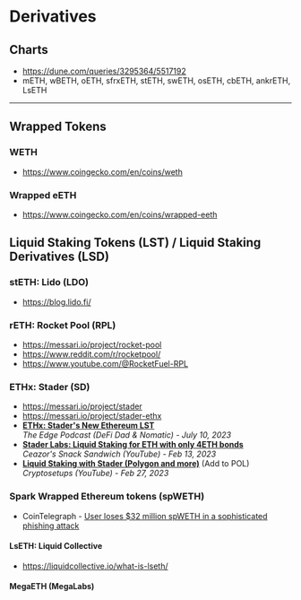# Derivatives

## Charts

- https://dune.com/queries/3295364/5517192
- mETH, wBETH, oETH, sfrxETH, stETH, swETH, osETH, cbETH, ankrETH, LsETH

---

## Wrapped Tokens

### WETH
- https://www.coingecko.com/en/coins/weth

### Wrapped eETH
- https://www.coingecko.com/en/coins/wrapped-eeth

## Liquid Staking Tokens (LST) / Liquid Staking Derivatives (LSD)

### stETH: Lido (LDO)

- https://blog.lido.fi/

### rETH: Rocket Pool (RPL)

- https://messari.io/project/rocket-pool
- https://www.reddit.com/r/rocketpool/
- https://www.youtube.com/@RocketFuel-RPL

### ETHx: Stader (SD)

- https://messari.io/project/stader
- https://messari.io/project/stader-ethx
- [**ETHx: Stader's New Ethereum LST**](https://www.youtube.com/watch?v=tTlCnc8sjd0)
  <br/>_The Edge Podcast (DeFi Dad & Nomatic) - July 10, 2023_
- [**Stader Labs: Liquid Staking for ETH with only 4ETH bonds**](https://www.youtube.com/watch?v=Sn0q4cW6opU)
  <br/>_Ceazor's Snack Sandwich (YouTube) - Feb 13, 2023_
- [**Liquid Staking with Stader (Polygon and more)**](https://www.youtube.com/watch?v=V0W8abretag) (Add to POL)
  <br/>_Cryptosetups (YouTube) - Feb 27, 2023_

### Spark Wrapped Ethereum tokens (spWETH)
- CoinTelegraph - [User loses $32 million spWETH in a sophisticated phishing attack](https://cointelegraph.com/news/user-loses-32-million-sp-weth-sophisticated-phishing-attack)

#### LsETH: Liquid Collective

- https://liquidcollective.io/what-is-lseth/

#### MegaETH (MegaLabs)
